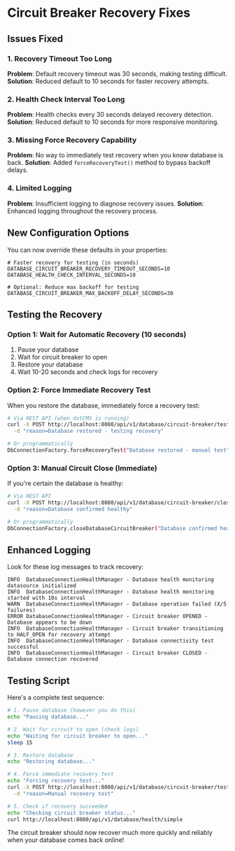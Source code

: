 # Circuit Breaker Recovery Fixes

## Issues Fixed

### 1. Recovery Timeout Too Long
**Problem**: Default recovery timeout was 30 seconds, making testing difficult.
**Solution**: Reduced default to 10 seconds for faster recovery attempts.

### 2. Health Check Interval Too Long  
**Problem**: Health checks every 30 seconds delayed recovery detection.
**Solution**: Reduced default to 10 seconds for more responsive monitoring.

### 3. Missing Force Recovery Capability
**Problem**: No way to immediately test recovery when you know database is back.
**Solution**: Added `forceRecoveryTest()` method to bypass backoff delays.

### 4. Limited Logging
**Problem**: Insufficient logging to diagnose recovery issues.
**Solution**: Enhanced logging throughout the recovery process.

## New Configuration Options

You can now override these defaults in your properties:

```properties
# Faster recovery for testing (in seconds)
DATABASE_CIRCUIT_BREAKER_RECOVERY_TIMEOUT_SECONDS=10
DATABASE_HEALTH_CHECK_INTERVAL_SECONDS=10

# Optional: Reduce max backoff for testing
DATABASE_CIRCUIT_BREAKER_MAX_BACKOFF_DELAY_SECONDS=30
```

## Testing the Recovery

### Option 1: Wait for Automatic Recovery (10 seconds)
1. Pause your database
2. Wait for circuit breaker to open
3. Restore your database  
4. Wait 10-20 seconds and check logs for recovery

### Option 2: Force Immediate Recovery Test
When you restore the database, immediately force a recovery test:

```bash
# Via REST API (when dotCMS is running)
curl -X POST http://localhost:8080/api/v1/database/circuit-breaker/test-recovery \
  -d "reason=Database restored - testing recovery"

# Or programmatically
DbConnectionFactory.forceRecoveryTest("Database restored - manual test");
```

### Option 3: Manual Circuit Close (Immediate)
If you're certain the database is healthy:

```bash
# Via REST API  
curl -X POST http://localhost:8080/api/v1/database/circuit-breaker/close \
  -d "reason=Database confirmed healthy"

# Or programmatically
DbConnectionFactory.closeDatabaseCircuitBreaker("Database confirmed healthy");
```

## Enhanced Logging

Look for these log messages to track recovery:

```
INFO  DatabaseConnectionHealthManager - Database health monitoring datasource initialized
INFO  DatabaseConnectionHealthManager - Database health monitoring started with 10s interval
WARN  DatabaseConnectionHealthManager - Database operation failed (X/5 failures)
ERROR DatabaseConnectionHealthManager - Circuit breaker OPENED - Database appears to be down
INFO  DatabaseConnectionHealthManager - Circuit breaker transitioning to HALF_OPEN for recovery attempt
INFO  DatabaseConnectionHealthManager - Database connectivity test successful  
INFO  DatabaseConnectionHealthManager - Circuit breaker CLOSED - Database connection recovered
```

## Testing Script

Here's a complete test sequence:

```bash
# 1. Pause database (however you do this)
echo "Pausing database..."

# 2. Wait for circuit to open (check logs)
echo "Waiting for circuit breaker to open..."
sleep 15

# 3. Restore database  
echo "Restoring database..."

# 4. Force immediate recovery test
echo "Forcing recovery test..."
curl -X POST http://localhost:8080/api/v1/database/circuit-breaker/test-recovery \
  -d "reason=Manual recovery test"

# 5. Check if recovery succeeded
echo "Checking circuit breaker status..."
curl http://localhost:8080/api/v1/database/health/simple
```

The circuit breaker should now recover much more quickly and reliably when your database comes back online!